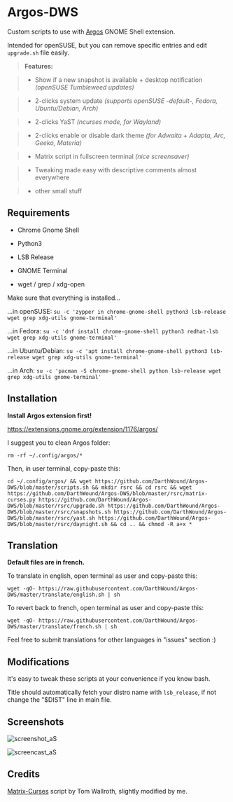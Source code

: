 # Argos-DWS

Custom scripts to use with [Argos](https://extensions.gnome.org/extension/1176/argos/) GNOME Shell extension.

Intended for openSUSE, but you can remove specific entries and edit `upgrade.sh` file easily.

> **Features:**

> * Show if a new snapshot is available + desktop notification _(openSUSE Tumbleweed updates)_

> * 2-clicks system update _(supports openSUSE -default-, Fedora, Ubuntu/Debian, Arch)_

> * 2-clicks YaST _(ncurses mode, for Wayland)_

> * 2-clicks enable or disable dark theme _(for Adwaita + Adapta, Arc, Geeko, Materia)_

> * Matrix script in fullscreen terminal _(nice screensaver)_

> * Tweaking made easy with descriptive comments almost everywhere

> * other small stuff

## Requirements

- Chrome Gnome Shell

- Python3

- LSB Release

- GNOME Terminal

- wget / grep / xdg-open

Make sure that everything is installed...

...in openSUSE: `su -c 'zypper in chrome-gnome-shell python3 lsb-release wget grep xdg-utils gnome-terminal'`

...in Fedora: `su -c 'dnf install chrome-gnome-shell python3 redhat-lsb wget grep xdg-utils gnome-terminal'`

...in Ubuntu/Debian: `su -c 'apt install chrome-gnome-shell python3 lsb-release wget grep xdg-utils gnome-terminal'`

...in Arch: `su -c 'pacman -S chrome-gnome-shell python lsb-release wget grep xdg-utils gnome-terminal'`

## Installation

**Install Argos extension first!**

https://extensions.gnome.org/extension/1176/argos/

I suggest you to clean Argos folder:
```
rm -rf ~/.config/argos/*
```

Then, in user terminal, copy-paste this:
```
cd ~/.config/argos/ && wget https://github.com/DarthWound/Argos-DWS/blob/master/scripts.sh && mkdir rsrc && cd rsrc && wget https://github.com/DarthWound/Argos-DWS/blob/master/rsrc/matrix-curses.py https://github.com/DarthWound/Argos-DWS/blob/master/rsrc/upgrade.sh https://github.com/DarthWound/Argos-DWS/blob/master/rsrc/snapshots.sh https://github.com/DarthWound/Argos-DWS/blob/master/rsrc/yast.sh https://github.com/DarthWound/Argos-DWS/blob/master/rsrc/daynight.sh && cd .. && chmod -R a+x *
```

## Translation

**Default files are in french.**

To translate in english, open terminal as user and copy-paste this:
```
wget -qO- https://raw.githubusercontent.com/DarthWound/Argos-DWS/master/translate/english.sh | sh
```

To revert back to french, open terminal as user and copy-paste this:
```
wget -qO- https://raw.githubusercontent.com/DarthWound/Argos-DWS/master/translate/french.sh | sh
```

Feel free to submit translations for other languages in "issues" section :)

## Modifications

It's easy to tweak these scripts at your convenience if you know bash.

Title should automatically fetch your distro name with `lsb_release`, if not change the "$DIST" line in main file. 

## Screenshots

![screenshot_aS](https://i.imgur.com/brWHcIN.png)

![screencast_aS](https://i.imgur.com/k2VavpU.gif)

## Credits

[Matrix-Curses](http://github.com/devsnd/matrix-curses/) script by Tom Wallroth, slightly modified by me.
